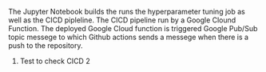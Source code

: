 The Jupyter Notebook builds the runs the hyperparameter tuning job as well as the CICD pipleline. The CICD pipeline run by a Google Clound Function. The deployed Google Cloud function is triggered Google Pub/Sub topic messege to which Github actions sends a messege when there is a push to the repository.

1. Test to check CICD 2
